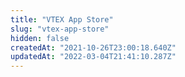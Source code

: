 ```yaml
---
title: "VTEX App Store"
slug: "vtex-app-store"
hidden: false
createdAt: "2021-10-26T23:00:18.640Z"
updatedAt: "2022-03-04T21:41:10.287Z"
---
```


<Flex>

<WhatsNextCard
title="Becoming a registered VTEX App Store developer"
description="Become a VTEX App Store Developer and share your own solutions with other VTEX users in the VTEX App Store."
linkTo="https://developers.vtex.com/docs/guides/vtex-io-documentation-becoming-a-registered-vtex-app-store-developer"
linkTitle="See more"
/>

<WhatsNextCard
title="Developing an app"
description="Learn how to develop an app to the VTEX App Store."
linkTo="https://developers.vtex.com/docs/guides/vtex-io-documentation-developing-an-app"
linkTitle="See more"
/>

<WhatsNextCard
title="Preparing your app for distribution"
description="Learn how to prepare your app for distribution in the VTEX App Store and let merchants benefit from your solution."
linkTo="https://developers.vtex.com/docs/guides/vtex-io-documentation-preparing-your-app-distribution"
linkTitle="See more"
/>

<WhatsNextCard
title="Setting your app's billing model"
description="Learn how to monetize and define your app audience."
linkTo="https://developers.vtex.com/docs/guides/vtex-io-documentation-setting-your-apps-billing-model"
linkTitle="See more"
/>

<WhatsNextCard
title="Submitting your app to the VTEX App Store"
description="Learn how to submit your app for distribution with four main steps."
linkTo="https://developers.vtex.com/docs/guides/vtex-io-documentation-submitting-your-app-in-the-vtex-app-store"
linkTitle="See more"
/>
</Flex>

